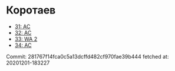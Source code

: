# Коротаев
- [31: AC](31.md)
- [32: AC](32.md)
- [33: WA 2](33.md)
- [34: AC](34.md)

Commit: 281767f14fca0c5a13dcffd482cf970fae39b444
 fetched at: 20201201-183227
